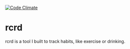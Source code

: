 [![Code Climate](https://codeclimate.com/github/jeffcarp/rcrd.png)](https://codeclimate.com/github/jeffcarp/rcrd)

# rcrd

rcrd is a tool I built to track habits, like exercise or drinking.
